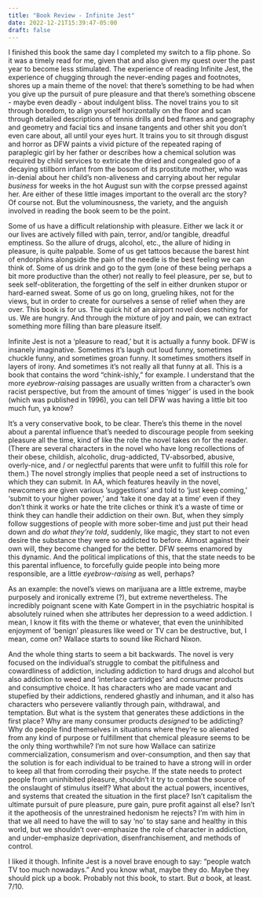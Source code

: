 ```yaml
---
title: "Book Review - Infinite Jest"
date: 2022-12-21T15:39:47-05:00
draft: false
---
```


I finished this book the same day I completed my switch to a flip phone. So it was a timely read for me, given that and also given my quest over the past year to become less stimulated. The experience of reading Infinite Jest, the experience of chugging through the never-ending pages and footnotes, shores up a main theme of the novel: that there’s something to be had when you give up the pursuit of pure pleasure and that there’s something obscene - maybe even deadly - about indulgent bliss.  The novel trains you to sit through boredom, to align yourself horizontally on the floor and scan through detailed descriptions of tennis drills and bed frames and geography and geometry and facial tics and insane tangents and other shit you don’t even care about, all until your eyes hurt. It trains you to sit through disgust and horror as DFW paints a vivid picture of the repeated raping of paraplegic girl by her father or describes how a chemical solution was required by child services to extricate the dried and congealed goo of a decaying stillborn infant from the bosom of its prostitute mother, who was in-denial about her child’s non-aliveness and carrying about her regular _business_ for weeks in the hot August sun with the corpse pressed against her. Are either of these little images important to the overall arc the story? Of course not. But the voluminousness, the variety, and the anguish involved in reading the book seem to be the point.

Some of us have a difficult relationship with pleasure. Either we lack it or our lives are actively filled with pain, terror, and/or tangible, dreadful emptiness. So the allure of drugs, alcohol, etc., the allure of hiding in pleasure, is quite palpable. Some of us get tattoos because the barest hint of endorphins alongside the pain of the needle is the best feeling we can think of. Some of us drink and go to the gym (one of these being perhaps a bit more productive than the other) not really to feel pleasure, per se, but to seek self-obliteration, the forgetting of the self in either drunken stupor or hard-earned sweat. Some of us go on long, grueling hikes, not for the views, but in order to create for ourselves a sense of relief when they are over. This book is for us. The quick hit of an airport novel does nothing for us. We are hungry. And through the mixture of joy and pain, we can extract something more filling than bare pleasure itself.

Infinite Jest is not a ‘pleasure to read,’ but it is actually a funny book. DFW is insanely imaginative. Sometimes it’s laugh out loud funny, sometimes chuckle funny, and sometimes groan funny. It sometimes smothers itself in layers of irony. And sometimes it’s not really all that funny at all. This is a book that contains the word “chink-ishly,” for example. I understand that the more _eyebrow-raising_ passages are usually written from a character’s own racist perspective, but from the amount of times ‘nigger’ is used in the book (which was published in 1996), you can tell DFW was having a little bit too much fun, ya know?

It’s a very conservative book, to be clear. There’s this theme in the novel about a parental influence that’s needed to discourage people from seeking pleasure all the time, kind of like the role the novel takes on for the reader. (There are several characters in the novel who have long recollections of their obese, childish, alcoholic, drug-addicted, TV-absorbed, abusive, overly-nice, and / or neglectful parents that were unfit to fulfill this role for them.) The novel strongly implies that people need a set of instructions to which they can submit. In AA, which features heavily in the novel, newcomers are given various ‘suggestions’ and told to ‘just keep coming,’ ‘submit to your higher power,’ and ‘take it one day at a time’ even if they don’t think it works or hate the trite cliches or think it’s a waste of time or think they can handle their addiction on their own. But, when they simply follow suggestions of people with more sober-time and just put their head down and _do what they’re told_, suddenly, like magic, they start to not even desire the substance they were so addicted to before. Almost against their own will, they become changed for the better. DFW seems enamored by this dynamic. And the political implications of this, that the state needs to be this parental influence, to forcefully guide people into being more responsible, are a little _eyebrow-raising_ as well, perhaps?

As an example: the novel’s views on marijuana are a little extreme, maybe purposely and ironically extreme (?), but extreme nevertheless. The incredibly poignant scene with Kate Gompert in in the psychiatric hospital is absolutely ruined when she attributes her depression to a weed addiction. I mean, I know it fits with the theme or whatever, that even the uninhibited enjoyment of ‘benign’ pleasures like weed or TV  can be destructive, but, I mean, come on? Wallace starts to sound like Richard Nixon.  

And the whole thing starts to seem a bit backwards. The novel is very focused on the individual’s struggle to combat the pitifulness and cowardliness of addiction, including addiction to hard drugs and alcohol but also addiction to weed and ‘interlace cartridges’ and consumer products and consumptive choice. It has characters who are made vacant and stupefied by their addictions, rendered ghastly and inhuman, and it also has characters who persevere valiantly through pain, withdrawal, and temptation. But what is the system that generates these addictions in the first place? Why are many consumer products _designed_ to be addicting? Why do people find themselves in situations where they’re so alienated from any kind of purpose or fulfillment that chemical pleasure seems to be the only thing worthwhile? I’m not sure how Wallace can satirize commercialization, consumerism and over-consumption, and then say that the solution is for each individual to be trained to have a strong will in order to keep all that from corroding their psyche. If the state needs to protect people from uninhibited pleasure, shouldn’t it try to combat the source of the onslaught of stimulus itself? What about the actual powers, incentives, and systems that created the situation in the first place? Isn’t capitalism the ultimate pursuit of pure pleasure, pure gain, pure profit against all else? Isn’t it the apotheosis of the unrestrained hedonism he rejects? I’m with him in that we all need to have the will to say ‘no’ to stay sane and healthy in this world, but we shouldn’t over-emphasize the role of character in addiction, and under-emphasize deprivation, disenfranchisement, and methods of control.

I liked it though. Infinite Jest is a novel brave enough to say: “people watch TV too much nowadays.” And you know what, maybe they do. Maybe they should pick up a book. Probably not this book, to start. But _a_ book, at least. 7/10.